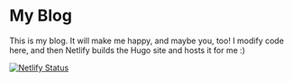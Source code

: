 # My Blog

This is my blog. It will make me happy, and maybe you, too! I modify code here, and then Netlify builds the Hugo site and hosts it for me :)

[![Netlify Status](https://api.netlify.com/api/v1/badges/9f61e357-72b5-4b07-bce3-f1486dfe1f97/deploy-status)](https://app.netlify.com/sites/gregarious-cucurucho-d829c1/deploys)
